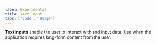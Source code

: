 ```yaml
---
label: Experimental
title: Text Input
tabs: ['Code', 'Usage']
---
```


<page-intro>**Text inputs** enable the user to interact with and input data. Use when the application requires long-form content from the user.</page-intro>

<component
    name="Experimental Text Input"
    component="text-input"
    variation="text-input"
    experimental="true"
    >
</component>

<component
    name="Experimental Text Area"
    component="text-area"
    variation="text-area"
    experimental="true"
    >
</component>

<component-docs component="text-input"></component-docs>
